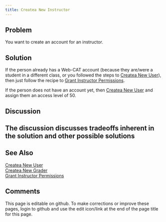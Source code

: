 ```yaml
---
title: Createa New Instructor
---
```

## Problem 

You want to create an account for an instructor.

## Solution 

If the person already has a Web-CAT account (because they are/were a student
in a different class, or you followed the steps to [Createa New User](CreateaNewUser.html)), then just
follow the recipe to [Grant Instructor Permissions](GrantInstructorPermissions.html).

If the person does not have an account yet, then [Createa New User](CreateaNewUser.html) and assign
them an access level of 50.

## Discussion 

## The discussion discusses tradeoffs inherent in the solution and other possible solutions

## See Also 

[Createa New User](CreateaNewUser.html) <br/>
[Createa New Grader](CreateaNewGrader.html) <br/>
[Grant Instructor Permissions](GrantInstructorPermissions.html)

## Comments 

This page is editable on github. To make corrections or improve these
pages, login to github and use the edit icon/link at the end of the
page title for this page.

